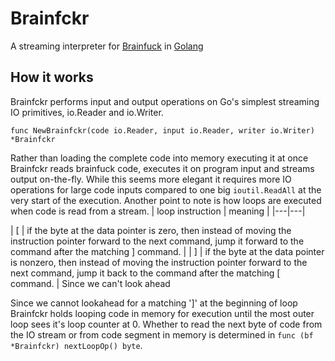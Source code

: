 # Brainfckr
A streaming interpreter for [Brainfuck](https://en.wikipedia.org/wiki/Brainfuck) in [Golang](https://github.com/golang/go/wiki/WhyGo)

## How it works
Brainfckr performs input and output operations on Go's simplest streaming IO primitives, io.Reader and io.Writer. 
```
func NewBrainfckr(code io.Reader, input io.Reader, writer io.Writer) *Brainfckr
```
Rather than loading the complete code into memory executing it at once Brainfckr reads brainfuck code, executes it on program input and streams output on-the-fly.
While this seems more elegant it requires more IO operations for large code inputs compared to one big ```ioutil.ReadAll``` at the very start of the execution.
Another point to note is how loops are executed when code is read from a stream. 
| loop instruction  | meaning   |
|---|---|

|		[	   | if the byte at the data pointer is zero, then instead of moving the instruction pointer forward to the next command, jump it forward to the command after the matching ] command.		   |
|		]	   | 	if the byte at the data pointer is nonzero, then instead of moving the instruction pointer forward to the next command, jump it back to the command after the matching [ command.		   |
Since we can't look ahead 

Since we cannot lookahead for a matching ']' at the beginning of loop Brainfckr holds looping code in memory for execution until the most outer loop sees it's loop counter at 0. Whether to read the next byte of code from the IO stream or from code segment in memory is determined in ```func (bf *Brainfckr) nextLoopOp() byte```.
